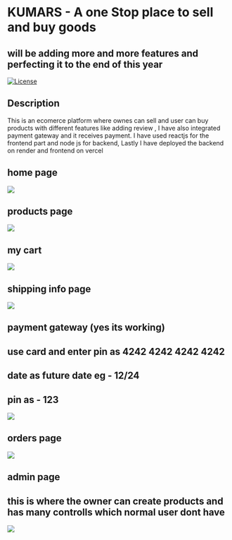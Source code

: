 # KUMARS - A one Stop place to sell and buy goods 
## will be adding more and more features and perfecting it to the end of this year 

[![License](https://img.shields.io/badge/License-MIT-blue.svg)](https://opensource.org/licenses/MIT)

## Description

This is an ecomerce platform where ownes can sell and user can buy products with different features like adding review , I have also integrated payment gateway and it receives payment.
I have used reactjs for the frontend part and node js for backend,
Lastly I have deployed the backend on render and frontend on vercel

## home page 

![](https://raw.githubusercontent.com/ankush109/kumars_frontend/main/public/readme_images/home.png)


## products page 

![](https://raw.githubusercontent.com/ankush109/kumars_frontend/main/public/readme_images/products.png)

## my cart 

![](https://raw.githubusercontent.com/ankush109/kumars_frontend/main/public/readme_images/mycart.png)


## shipping info page 

![](https://raw.githubusercontent.com/ankush109/kumars_frontend/main/public/readme_images/shippinginfp.png)


## payment gateway  (yes its working)

## use card and enter pin as 4242 4242 4242 4242 
## date as future date eg - 12/24

## pin as - 123 

![](https://raw.githubusercontent.com/ankush109/kumars_frontend/main/public/readme_images/payment.png)


## orders page 

![](https://raw.githubusercontent.com/ankush109/kumars_frontend/main/public/readme_images/orders.png)


## admin page 

## this is where the owner can create products and has many controlls which normal user dont have 

![](https://raw.githubusercontent.com/ankush109/kumars_frontend/main/public/readme_images/admin.png)